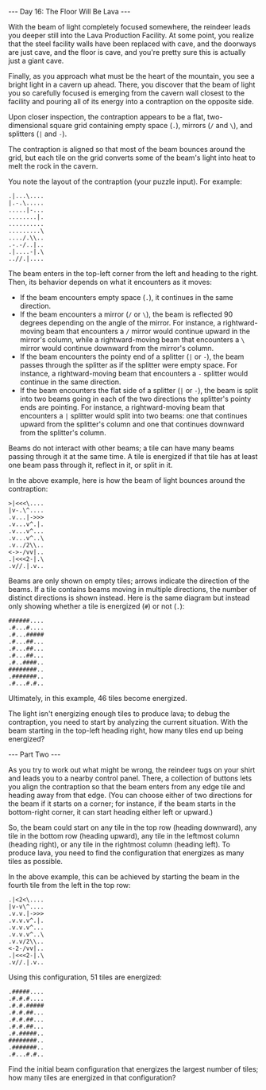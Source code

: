 --- Day 16: The Floor Will Be Lava ---

With the beam of light completely focused somewhere, the reindeer leads you
deeper still into the Lava Production Facility. At some point, you realize that
the steel facility walls have been replaced with cave, and the doorways are just
cave, and the floor is cave, and you're pretty sure this is actually just a
giant cave.

Finally, as you approach what must be the heart of the mountain, you see a
bright light in a cavern up ahead. There, you discover that the beam of light
you so carefully focused is emerging from the cavern wall closest to the
facility and pouring all of its energy into a contraption on the opposite side.

Upon closer inspection, the contraption appears to be a flat, two-dimensional
square grid containing empty space (`.`), mirrors (`/` and `\`), and splitters
(`|` and `-`).

The contraption is aligned so that most of the beam bounces around the grid, but
each tile on the grid converts some of the beam's light into heat to melt the
rock in the cavern.

You note the layout of the contraption (your puzzle input). For example:

```
.|...\....
|.-.\.....
.....|-...
........|.
..........
.........\
..../.\\..
.-.-/..|..
.|....-|.\
..//.|....
```

The beam enters in the top-left corner from the left and heading to the right.
Then, its behavior depends on what it encounters as it moves:

- If the beam encounters empty space (`.`), it continues in the same direction.
- If the beam encounters a mirror (`/` or `\`), the beam is reflected 90 degrees
  depending on the angle of the mirror. For instance, a rightward-moving beam
  that encounters a `/` mirror would continue upward in the mirror's column,
  while a rightward-moving beam that encounters a `\` mirror would continue
  downward from the mirror's column.
- If the beam encounters the pointy end of a splitter (`|` or `-`), the beam
  passes through the splitter as if the splitter were empty space. For instance,
  a rightward-moving beam that encounters a `-` splitter would continue in the
  same direction.
- If the beam encounters the flat side of a splitter (`|` or `-`), the beam is
  split into two beams going in each of the two directions the splitter's pointy
  ends are pointing. For instance, a rightward-moving beam that encounters a `|`
  splitter would split into two beams: one that continues upward from the
  splitter's column and one that continues downward from the splitter's column.

Beams do not interact with other beams; a tile can have many beams passing
through it at the same time. A tile is energized if that tile has at least one
beam pass through it, reflect in it, or split in it.

In the above example, here is how the beam of light bounces around the
contraption:

```
>|<<<\....
|v-.\^....
.v...|->>>
.v...v^.|.
.v...v^...
.v...v^..\
.v../2\\..
<->-/vv|..
.|<<<2-|.\
.v//.|.v..
```

Beams are only shown on empty tiles; arrows indicate the direction of the beams.
If a tile contains beams moving in multiple directions, the number of distinct
directions is shown instead. Here is the same diagram but instead only showing
whether a tile is energized (`#`) or not (`.`):

```
######....
.#...#....
.#...#####
.#...##...
.#...##...
.#...##...
.#..####..
########..
.#######..
.#...#.#..
```

Ultimately, in this example, 46 tiles become energized.

The light isn't energizing enough tiles to produce lava; to debug the
contraption, you need to start by analyzing the current situation. With the beam
starting in the top-left heading right, how many tiles end up being energized?

--- Part Two ---

As you try to work out what might be wrong, the reindeer tugs on your shirt and
leads you to a nearby control panel. There, a collection of buttons lets you
align the contraption so that the beam enters from any edge tile and heading
away from that edge. (You can choose either of two directions for the beam if it
starts on a corner; for instance, if the beam starts in the bottom-right corner,
it can start heading either left or upward.)

So, the beam could start on any tile in the top row (heading downward), any tile
in the bottom row (heading upward), any tile in the leftmost column (heading
right), or any tile in the rightmost column (heading left). To produce lava, you
need to find the configuration that energizes as many tiles as possible.

In the above example, this can be achieved by starting the beam in the fourth
tile from the left in the top row:

```
.|<2<\....
|v-v\^....
.v.v.|->>>
.v.v.v^.|.
.v.v.v^...
.v.v.v^..\
.v.v/2\\..
<-2-/vv|..
.|<<<2-|.\
.v//.|.v..
```

Using this configuration, 51 tiles are energized:

```
.#####....
.#.#.#....
.#.#.#####
.#.#.##...
.#.#.##...
.#.#.##...
.#.#####..
########..
.#######..
.#...#.#..
```

Find the initial beam configuration that energizes the largest number of tiles;
how many tiles are energized in that configuration?
